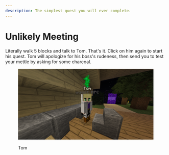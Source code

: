 ```yaml
---
description: The simplest quest you will ever complete.
---
```


# Unlikely Meeting

Literally walk 5 blocks and talk to Tom. That's it. Click on him again to start his quest. Tom will apologize for his boss's rudeness, then send you to test your mettle by asking for some charcoal.

<figure><img src="../../../.gitbook/assets/2024-07-09_21.48.07.png" alt=""><figcaption><p>Tom</p></figcaption></figure>
